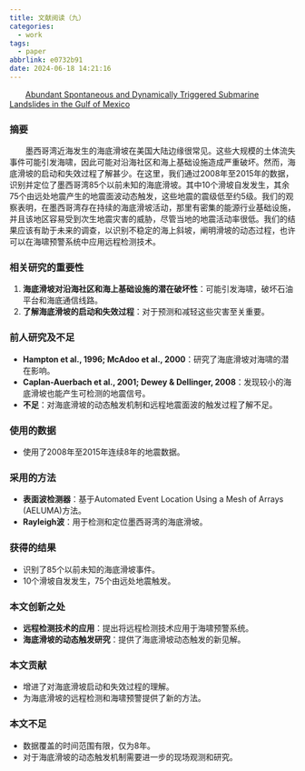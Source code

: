 ```yaml
---
title: 文献阅读（九）
categories:
  - work
tags:
  - paper
abbrlink: e0732b91
date: 2024-06-18 14:21:16
---
```


&emsp;&emsp;[Abundant Spontaneous and Dynamically Triggered Submarine Landslides in the Gulf of Mexico](https://agupubs.onlinelibrary.wiley.com/doi/full/10.1029/2020GL087213?af=R)
<!--less-->

### 摘要

&emsp;&emsp;墨西哥湾近海发生的海底滑坡在美国大陆边缘很常见。这些大规模的土体流失事件可能引发海啸，因此可能对沿海社区和海上基础设施造成严重破坏。然而，海底滑坡的启动和失效过程了解甚少。在这里，我们通过2008年至2015年的数据，识别并定位了墨西哥湾85个以前未知的海底滑坡。其中10个滑坡自发发生，其余75个由远处地震产生的地震面波动态触发，这些地震的震级低至约5级。我们的观察表明，在墨西哥湾存在持续的海底滑坡活动，那里有密集的能源行业基础设施，并且该地区容易受到次生地震灾害的威胁，尽管当地的地震活动率很低。我们的结果应该有助于未来的调查，以识别不稳定的海上斜坡，阐明滑坡的动态过程，也许可以在海啸预警系统中应用远程检测技术。

### 相关研究的重要性

1. **海底滑坡对沿海社区和海上基础设施的潜在破坏性**：可能引发海啸，破坏石油平台和海底通信线路。
2. **了解海底滑坡的启动和失效过程**：对于预测和减轻这些灾害至关重要。

### 前人研究及不足

- **Hampton et al., 1996; McAdoo et al., 2000**：研究了海底滑坡对海啸的潜在影响。
- **Caplan-Auerbach et al., 2001; Dewey & Dellinger, 2008**：发现较小的海底滑坡也能产生可检测的地震信号。
- **不足**：对海底滑坡的动态触发机制和远程地震面波的触发过程了解不足。

### 使用的数据

- 使用了2008年至2015年连续8年的地震数据。

### 采用的方法

- **表面波检测器**：基于Automated Event Location Using a Mesh of Arrays (AELUMA)方法。
- **Rayleigh波**：用于检测和定位墨西哥湾的海底滑坡。

### 获得的结果

- 识别了85个以前未知的海底滑坡事件。
- 10个滑坡自发发生，75个由远处地震触发。

### 本文创新之处

- **远程检测技术的应用**：提出将远程检测技术应用于海啸预警系统。
- **海底滑坡的动态触发研究**：提供了海底滑坡动态触发的新见解。

### 本文贡献

- 增进了对海底滑坡启动和失效过程的理解。
- 为海底滑坡的远程检测和海啸预警提供了新的方法。

### 本文不足

  - 数据覆盖的时间范围有限，仅为8年。
  - 对于海底滑坡的动态触发机制需要进一步的现场观测和研究。
